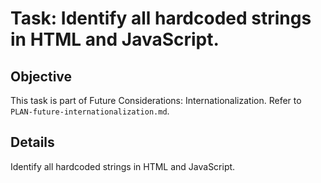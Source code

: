 # Task: Identify all hardcoded strings in HTML and JavaScript.

## Objective
This task is part of Future Considerations: Internationalization. Refer to `PLAN-future-internationalization.md`.

## Details
Identify all hardcoded strings in HTML and JavaScript.
